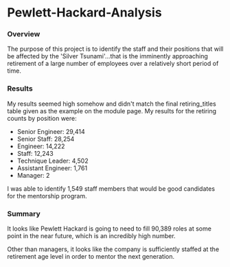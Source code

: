 # Pewlett-Hackard-Analysis

### Overview
The purpose of this project is to identify the staff and their positions that will be affected by the 'Silver Tsunami'...that is the imminently approaching retirement of a large number of employees over a relatively short period of time.

### Results
My results seemed high somehow and didn't match the final retiring_titles table given as the example on the module page. My results for the retiring counts by position were:

- Senior Engineer: 29,414
- Senior Staff: 28,254
- Engineer: 14,222
- Staff: 12,243
- Technique Leader: 4,502
- Assistant Engineer: 1,761
- Manager: 2

I was able to identify 1,549 staff members that would be good candidates for the mentorship program.

### Summary
It looks like Pewlett Hackard is going to need to fill 90,389 roles at some point in the near future, which is an incredibly high number.

Other than managers, it looks like the company is sufficiently staffed at the retirement age level in order to mentor the next generation.